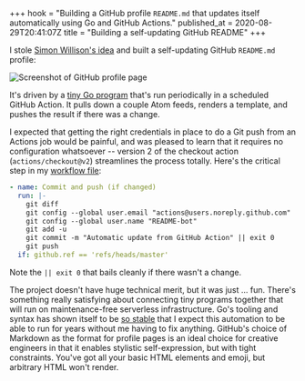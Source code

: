 +++
hook = "Building a GitHub profile `README.md` that updates itself automatically using Go and GitHub Actions."
published_at = 2020-08-29T20:41:07Z
title = "Building a self-updating GitHub README"
+++

I stole [Simon Willison's idea](https://simonwillison.net/2020/Jul/10/self-updating-profile-readme/) and built a self-updating GitHub `README.md` profile:

![Screenshot of GitHub profile page](/assets/fragments/self-updating-github-readme/github-profile-readme.png)

It's driven by a [tiny Go program](https://github.com/brandur/brandur/blob/master/updater/main.go) that's run periodically in a scheduled GitHub Action. It pulls down a couple Atom feeds, renders a template, and pushes the result if there was a change.

I expected that getting the right credentials in place to do a Git push from an Actions job would be painful, and was pleased to learn that it requires no configuration whatsoever -- version 2 of the checkout action (`actions/checkout@v2`) streamlines the process totally. Here's the critical step in my [workflow file](https://github.com/brandur/brandur/blob/master/.github/workflows/ci.yml):

``` yaml
- name: Commit and push (if changed)
  run: |-
    git diff
    git config --global user.email "actions@users.noreply.github.com"
    git config --global user.name "README-bot"
    git add -u
    git commit -m "Automatic update from GitHub Action" || exit 0
    git push
  if: github.ref == 'refs/heads/master'
```

Note the  `|| exit 0` that bails cleanly if there wasn't a change.

The project doesn't have huge technical merit, but it was just ... fun. There's something really satisfying about connecting tiny programs together that will run on maintenance-free serverless infrastructure. Go's tooling and syntax has shown itself to be [so stable](https://brandur.org/10000-years) that I expect this automation to be able to run for years without me having to fix anything. GitHub's choice of Markdown as the format for profile pages is an ideal choice for creative engineers in that it enables stylistic self-expression, but with tight constraints. You've got all your basic HTML elements and emoji, but arbitrary HTML won't render.
